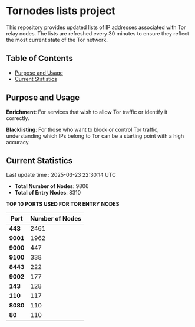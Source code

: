 # Tornodes lists project

This repository provides updated lists of IP addresses associated with Tor relay nodes. The lists are refreshed every 30 minutes to ensure they reflect the most current state of the Tor network.

## Table of Contents

- [Purpose and Usage](#purpose-and-usage)
- [Current Statistics](#current-statistics)


## Purpose and Usage

**Enrichment**: For services that wish to allow Tor traffic or identify it correctly.

**Blacklisting**: For those who want to block or control Tor traffic, understanding which IPs belong to Tor can be a starting point with a high accuracy.

## Current Statistics

Last update time : 2025-03-23 22:30:14 UTC

- **Total Number of Nodes**: 9806
- **Total of Entry Nodes**: 8310

**TOP 10 PORTS USED FOR TOR ENTRY NODES**

| **Port** | **Number of Nodes** |
|------|-----------------|
| **443**   | 2461  |
| **9001**   | 1962  |
| **9000**   | 447  |
| **9100**   | 338  |
| **8443**   | 222  |
| **9002**   | 177  |
| **143**   | 128  |
| **110**   | 117  |
| **8080**   | 110  |
| **80**   | 110  |

